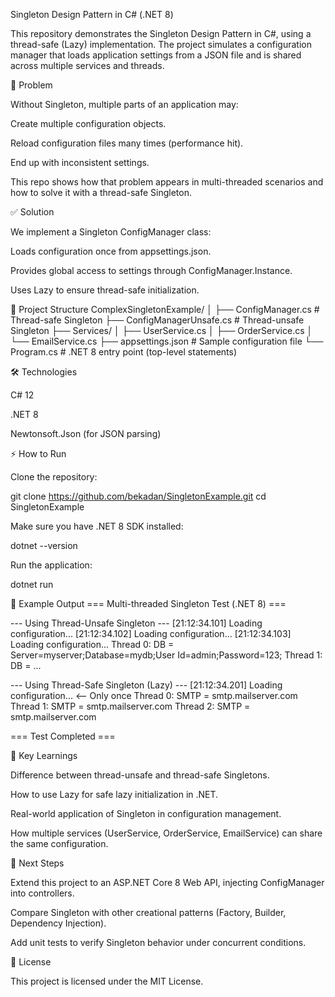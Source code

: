 Singleton Design Pattern in C# (.NET 8)

This repository demonstrates the Singleton Design Pattern in C#, using a thread-safe (Lazy<T>) implementation.
The project simulates a configuration manager that loads application settings from a JSON file and is shared across multiple services and threads.

🚨 Problem

Without Singleton, multiple parts of an application may:

Create multiple configuration objects.

Reload configuration files many times (performance hit).

End up with inconsistent settings.

This repo shows how that problem appears in multi-threaded scenarios and how to solve it with a thread-safe Singleton.

✅ Solution

We implement a Singleton ConfigManager class:

Loads configuration once from appsettings.json.

Provides global access to settings through ConfigManager.Instance.

Uses Lazy<T> to ensure thread-safe initialization.

📂 Project Structure
ComplexSingletonExample/
│
├── ConfigManager.cs          # Thread-safe Singleton
├── ConfigManagerUnsafe.cs    # Thread-unsafe Singleton
├── Services/
│   ├── UserService.cs
│   ├── OrderService.cs
│   └── EmailService.cs
├── appsettings.json          # Sample configuration file
└── Program.cs                # .NET 8 entry point (top-level statements)

🛠 Technologies

C# 12

.NET 8

Newtonsoft.Json (for JSON parsing)

⚡ How to Run

Clone the repository:

git clone https://github.com/bekadan/SingletonExample.git
cd SingletonExample


Make sure you have .NET 8 SDK installed:

dotnet --version


Run the application:

dotnet run

📖 Example Output
=== Multi-threaded Singleton Test (.NET 8) ===

--- Using Thread-Unsafe Singleton ---
[21:12:34.101] Loading configuration...
[21:12:34.102] Loading configuration...
[21:12:34.103] Loading configuration...
Thread 0: DB = Server=myserver;Database=mydb;User Id=admin;Password=123;
Thread 1: DB = ...

--- Using Thread-Safe Singleton (Lazy<T>) ---
[21:12:34.201] Loading configuration...   <-- Only once
Thread 0: SMTP = smtp.mailserver.com
Thread 1: SMTP = smtp.mailserver.com
Thread 2: SMTP = smtp.mailserver.com

=== Test Completed ===

🔑 Key Learnings

Difference between thread-unsafe and thread-safe Singletons.

How to use Lazy<T> for safe lazy initialization in .NET.

Real-world application of Singleton in configuration management.

How multiple services (UserService, OrderService, EmailService) can share the same configuration.

🚀 Next Steps

Extend this project to an ASP.NET Core 8 Web API, injecting ConfigManager into controllers.

Compare Singleton with other creational patterns (Factory, Builder, Dependency Injection).

Add unit tests to verify Singleton behavior under concurrent conditions.

📜 License

This project is licensed under the MIT License.
